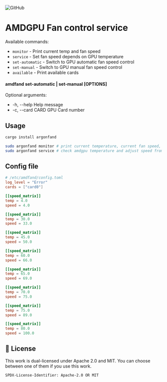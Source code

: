 ![GitHub](https://img.shields.io/github/license/Eraden/amdgpud)

# AMDGPU Fan control service

Available commands:

* `monitor`        - Print current temp and fan speed
* `service`        - Set fan speed depends on GPU temperature
* `set-automatic`  - Switch to GPU automatic fan speed control
* `set-manual`     - Switch to GPU manual fan speed control
* `available`      - Print available cards

#### amdfand set-automatic | set-manual [OPTIONS]

Optional arguments:

* -h, --help       Help message
* -c, --card CARD  GPU Card number

## Usage

```bash
cargo install argonfand

sudo argonfand monitor # print current temperature, current fan speed, min and max fan speed 
sudo argonfand service # check amdgpu temperature and adjust speed from config file 
```

## Config file

```toml
# /etc/amdfand/config.toml
log_level = "Error"
cards = ["card0"]

[[speed_matrix]]
temp = 4.0
speed = 4.0

[[speed_matrix]]
temp = 30.0
speed = 33.0

[[speed_matrix]]
temp = 45.0
speed = 50.0

[[speed_matrix]]
temp = 60.0
speed = 66.0

[[speed_matrix]]
temp = 65.0
speed = 69.0

[[speed_matrix]]
temp = 70.0
speed = 75.0

[[speed_matrix]]
temp = 75.0
speed = 89.0

[[speed_matrix]]
temp = 80.0
speed = 100.0
```

## :bookmark: License

This work is dual-licensed under Apache 2.0 and MIT.
You can choose between one of them if you use this work.

`SPDX-License-Identifier: Apache-2.0 OR MIT`
